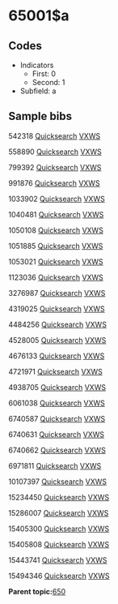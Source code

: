 # 65001$a

## Codes

-   Indicators
    -   First: 0
    -   Second: 1
-   Subfield: a

## Sample bibs

542318 [Quicksearch](https://search.library.yale.edu/catalog/542318) [VXWS](http://prodorbis.library.yale.edu:7014/vxws/GetHoldingsService?bibId=542318)

558890 [Quicksearch](https://search.library.yale.edu/catalog/558890) [VXWS](http://prodorbis.library.yale.edu:7014/vxws/GetHoldingsService?bibId=558890)

799392 [Quicksearch](https://search.library.yale.edu/catalog/799392) [VXWS](http://prodorbis.library.yale.edu:7014/vxws/GetHoldingsService?bibId=799392)

991876 [Quicksearch](https://search.library.yale.edu/catalog/991876) [VXWS](http://prodorbis.library.yale.edu:7014/vxws/GetHoldingsService?bibId=991876)

1033902 [Quicksearch](https://search.library.yale.edu/catalog/1033902) [VXWS](http://prodorbis.library.yale.edu:7014/vxws/GetHoldingsService?bibId=1033902)

1040481 [Quicksearch](https://search.library.yale.edu/catalog/1040481) [VXWS](http://prodorbis.library.yale.edu:7014/vxws/GetHoldingsService?bibId=1040481)

1050108 [Quicksearch](https://search.library.yale.edu/catalog/1050108) [VXWS](http://prodorbis.library.yale.edu:7014/vxws/GetHoldingsService?bibId=1050108)

1051885 [Quicksearch](https://search.library.yale.edu/catalog/1051885) [VXWS](http://prodorbis.library.yale.edu:7014/vxws/GetHoldingsService?bibId=1051885)

1053021 [Quicksearch](https://search.library.yale.edu/catalog/1053021) [VXWS](http://prodorbis.library.yale.edu:7014/vxws/GetHoldingsService?bibId=1053021)

1123036 [Quicksearch](https://search.library.yale.edu/catalog/1123036) [VXWS](http://prodorbis.library.yale.edu:7014/vxws/GetHoldingsService?bibId=1123036)

3276987 [Quicksearch](https://search.library.yale.edu/catalog/3276987) [VXWS](http://prodorbis.library.yale.edu:7014/vxws/GetHoldingsService?bibId=3276987)

4319025 [Quicksearch](https://search.library.yale.edu/catalog/4319025) [VXWS](http://prodorbis.library.yale.edu:7014/vxws/GetHoldingsService?bibId=4319025)

4484256 [Quicksearch](https://search.library.yale.edu/catalog/4484256) [VXWS](http://prodorbis.library.yale.edu:7014/vxws/GetHoldingsService?bibId=4484256)

4528005 [Quicksearch](https://search.library.yale.edu/catalog/4528005) [VXWS](http://prodorbis.library.yale.edu:7014/vxws/GetHoldingsService?bibId=4528005)

4676133 [Quicksearch](https://search.library.yale.edu/catalog/4676133) [VXWS](http://prodorbis.library.yale.edu:7014/vxws/GetHoldingsService?bibId=4676133)

4721971 [Quicksearch](https://search.library.yale.edu/catalog/4721971) [VXWS](http://prodorbis.library.yale.edu:7014/vxws/GetHoldingsService?bibId=4721971)

4938705 [Quicksearch](https://search.library.yale.edu/catalog/4938705) [VXWS](http://prodorbis.library.yale.edu:7014/vxws/GetHoldingsService?bibId=4938705)

6061038 [Quicksearch](https://search.library.yale.edu/catalog/6061038) [VXWS](http://prodorbis.library.yale.edu:7014/vxws/GetHoldingsService?bibId=6061038)

6740587 [Quicksearch](https://search.library.yale.edu/catalog/6740587) [VXWS](http://prodorbis.library.yale.edu:7014/vxws/GetHoldingsService?bibId=6740587)

6740631 [Quicksearch](https://search.library.yale.edu/catalog/6740631) [VXWS](http://prodorbis.library.yale.edu:7014/vxws/GetHoldingsService?bibId=6740631)

6740662 [Quicksearch](https://search.library.yale.edu/catalog/6740662) [VXWS](http://prodorbis.library.yale.edu:7014/vxws/GetHoldingsService?bibId=6740662)

6971811 [Quicksearch](https://search.library.yale.edu/catalog/6971811) [VXWS](http://prodorbis.library.yale.edu:7014/vxws/GetHoldingsService?bibId=6971811)

10107397 [Quicksearch](https://search.library.yale.edu/catalog/10107397) [VXWS](http://prodorbis.library.yale.edu:7014/vxws/GetHoldingsService?bibId=10107397)

15234450 [Quicksearch](https://search.library.yale.edu/catalog/15234450) [VXWS](http://prodorbis.library.yale.edu:7014/vxws/GetHoldingsService?bibId=15234450)

15286007 [Quicksearch](https://search.library.yale.edu/catalog/15286007) [VXWS](http://prodorbis.library.yale.edu:7014/vxws/GetHoldingsService?bibId=15286007)

15405300 [Quicksearch](https://search.library.yale.edu/catalog/15405300) [VXWS](http://prodorbis.library.yale.edu:7014/vxws/GetHoldingsService?bibId=15405300)

15405808 [Quicksearch](https://search.library.yale.edu/catalog/15405808) [VXWS](http://prodorbis.library.yale.edu:7014/vxws/GetHoldingsService?bibId=15405808)

15443741 [Quicksearch](https://search.library.yale.edu/catalog/15443741) [VXWS](http://prodorbis.library.yale.edu:7014/vxws/GetHoldingsService?bibId=15443741)

15494346 [Quicksearch](https://search.library.yale.edu/catalog/15494346) [VXWS](http://prodorbis.library.yale.edu:7014/vxws/GetHoldingsService?bibId=15494346)

**Parent topic:**[650](../../tags/650/650.md)

